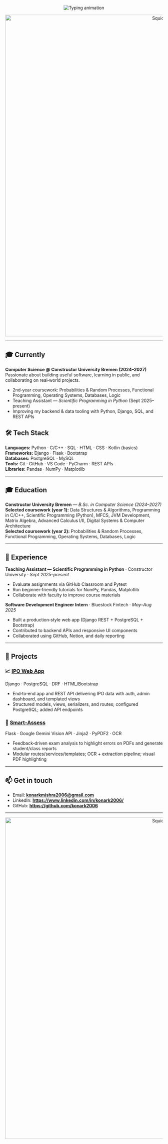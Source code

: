 <p align="center">
  <img src="https://readme-typing-svg.demolab.com?font=Fira+Code&size=32&duration=1200&pause=300&center=true&vCenter=true&multiline=false&repeat=true&width=900&lines=Hi!;Welcome+to+my+profile!;I+am+Konark;Software+Development+%7C+Artificial+Intelligence" alt="Typing animation">
</p>



<p align="center">
  <img src="https://camo.githubusercontent.com/64caf9016869591bbcf79720ad78d0645d4ae11549961c8f47f9cb595838b2e3/68747470733a2f2f63646e612e61727473746174696f6e2e636f6d2f702f6173736574732f696d616765732f696d616765732f3032312f3732302f3932302f6f726967696e616c2f706978656c2d6a6566662d6d6172696f2e6769663f31353732373039343333" alt="Squidward dab" width="1024">
</p>

---

## 🎓 Currently
**Computer Science @ Constructor University Bremen (2024–2027)**  
Passionate about building useful software, learning in public, and collaborating on real‑world projects.

- 2nd‑year coursework: Probabilities & Random Processes, Functional Programming, Operating Systems, Databases, Logic
- Teaching Assistant — *Scientific Programming in Python* (Sept 2025–present)
- Improving my backend & data tooling with Python, Django, SQL, and REST APIs

## 🛠️ Tech Stack
**Languages:** Python · C/C++ · SQL · HTML · CSS · Kotlin (basics)  
**Frameworks:** Django · Flask · Bootstrap  
**Databases:** PostgreSQL · MySQL  
**Tools:** Git · GitHub · VS Code · PyCharm · REST APIs  
**Libraries:** Pandas · NumPy · Matplotlib

---

## 🎓 Education
**Constructor University Bremen** — *B.Sc. in Computer Science (2024–2027)*  
**Selected coursework (year 1):** Data Structures & Algorithms, Programming in C/C++, Scientific Programming (Python), MFCS, JVM Development, Matrix Algebra, Advanced Calculus I/II, Digital Systems & Computer Architecture  
**Selected coursework (year 2):** Probabilities & Random Processes, Functional Programming, Operating Systems, Databases, Logic

---

## 🧪 Experience
**Teaching Assistant — Scientific Programming in Python** · Constructor University · *Sept 2025–present*  
- Evaluate assignments via GitHub Classroom and Pytest  
- Run beginner‑friendly tutorials for NumPy, Pandas, Matplotlib  
- Collaborate with faculty to improve course materials

**Software Development Engineer Intern** · Bluestock Fintech · *May–Aug 2025*  
- Built a production‑style web app (Django REST + PostgreSQL + Bootstrap)  
- Contributed to backend APIs and responsive UI components  
- Collaborated using GitHub, Notion, and daily reporting

---

## 🚀 Projects
### 📈 [IPO Web App](https://github.com/konark2006/ipo-web-app)
Django · PostgreSQL · DRF · HTML/Bootstrap  
- End‑to‑end app and REST API delivering IPO data with auth, admin dashboard, and templated views
- Structured models, views, serializers, and routes; configured PostgreSQL; added API endpoints

### 📝 [Smart‑Assess](https://github.com/konark2006/Smart-Assess)
Flask · Google Gemini Vision API · Jinja2 · PyPDF2 · OCR  
- Feedback‑driven exam analysis to highlight errors on PDFs and generate student/class reports  
- Modular routes/services/templates; OCR + extraction pipeline; visual PDF highlighting


---

## 📫 Get in touch
- Email: **konarkmishra2006@gmail.com**
- LinkedIn: **https://www.linkedin.com/in/konark2006/**
- GitHub: **https://github.com/konark2006**

---

<p align="center">
  <img src="https://media0.giphy.com/media/v1.Y2lkPTZjMDliOTUybDhpYzJscXU2dzJuYXhoeGo5cTRwMHFkOWxwZGJycTVqaWl4OWFrZiZlcD12MV9zdGlja2Vyc19zZWFyY2gmY3Q9cw/xULW8l2gXuRPmsQe8U/source.gif" alt="Squidward dab" width="1024">
</p>
